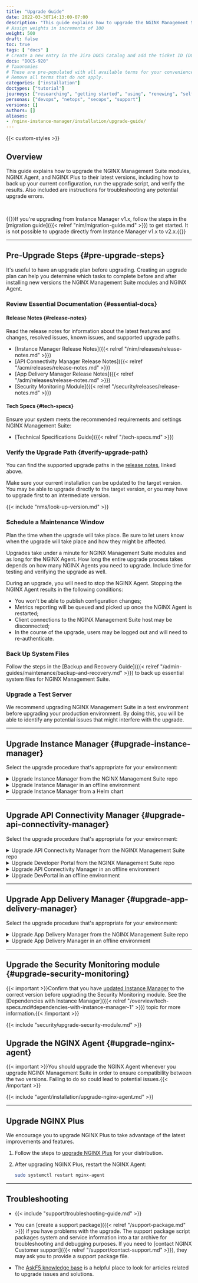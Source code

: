 ```yaml
---
title: "Upgrade Guide"
date: 2022-03-30T14:13:00-07:00
description: "This guide explains how to upgrade the NGINX Management Suite modules, NGINX Agent, and NGINX Plus."
# Assign weights in increments of 100
weight: 500
draft: false
toc: true
tags: [ "docs" ]
# Create a new entry in the Jira DOCS Catalog and add the ticket ID (DOCS-<number>) below
docs: "DOCS-920"
# Taxonomies
# These are pre-populated with all available terms for your convenience.
# Remove all terms that do not apply.
categories: ["installation"]
doctypes: ["tutorial"]
journeys: ["researching", "getting started", "using", "renewing", "self service"]
personas: ["devops", "netops", "secops", "support"]
versions: []
authors: []
aliases:
- /nginx-instance-manager/installation/upgrade-guide/
---
```


{{< custom-styles >}}

## Overview

This guide explains how to upgrade the NGINX Management Suite modules, NGINX Agent, and NGINX Plus to their latest versions, including how to back up your current configuration, run the upgrade script, and verify the results. Also included are instructions for troubleshooting any potential upgrade errors.

<br>

{{<see-also>}}If you're upgrading from Instance Manager v1.x, follow the steps in the [migration guide]({{< relref "nim/migration-guide.md" >}}) to get started. It is not possible to upgrade directly from Instance Manager v1.x to v2.x.{{</see-also>}}

---

## Pre-Upgrade Steps {#pre-upgrade-steps}

It's useful to have an upgrade plan before upgrading. Creating an upgrade plan can help you determine which tasks to complete before and after installing new versions the NGINX Management Suite modules and NGINX Agent.

### Review Essential Documentation {#essential-docs}

#### Release Notes {#release-notes}

Read the release notes for information about the latest features and changes, resolved issues, known issues, and supported upgrade paths.

- [Instance Manager Release Notes]({{< relref "/nim/releases/release-notes.md" >}})
- [API Connectivity Manager Release Notes]({{< relref "/acm/releases/release-notes.md" >}})
- [App Delivery Manager Release Notes]({{< relref "/adm/releases/release-notes.md" >}})
- [Security Monitoring Module]({{< relref "/security/releases/release-notes.md" >}})

#### Tech Specs {#tech-specs}

Ensure your system meets the recommended requirements and settings NGINX Management Suite:

- [Technical Specifications Guide]({{< relref "/tech-specs.md" >}})

### Verify the Upgrade Path {#verify-upgrade-path}

You can find the supported upgrade paths in the [release notes](#release-notes), linked above.

Make sure your current installation can be updated to the target version. You may be able to upgrade directly to the target version, or you may have to upgrade first to an intermediate version.

{{< include "nms/look-up-version.md" >}}

### Schedule a Maintenance Window

Plan the time when the upgrade will take place. Be sure to let users know when the upgrade will take place and how they might be affected.

Upgrades take under a minute for NGINX Management Suite modules and as long for the NGINX Agent. How long the entire upgrade process takes depends on how many NGINX Agents you need to upgrade. Include time for testing and verifying the upgrade as well.

During an upgrade, you will need to stop the NGINX Agent. Stopping the NGINX Agent results in the following conditions:

- You won't be able to publish configuration changes;
- Metrics reporting will be queued and picked up once the NGINX Agent is restarted;
- Client connections to the NGINX Management Suite host may be disconnected;
- In the course of the upgrade, users may be logged out and will need to re-authenticate.

### Back Up System Files

Follow the steps in the [Backup and Recovery Guide]({{< relref "/admin-guides/maintenance/backup-and-recovery.md" >}}) to back up essential system files for NGINX Management Suite.

### Upgrade a Test Server

We recommend upgrading NGINX Management Suite in a test environment before upgrading your production environment. By doing this, you will be able to identify any potential issues that might interfere with the upgrade.

---

## Upgrade Instance Manager {#upgrade-instance-manager}

Select the upgrade procedure that's appropriate for your environment:

<details>
<summary>Upgrade Instance Manager from the NGINX Management Suite repo</summary>

#### Upgrade Instance Manager from NGINX Management Suite Repo

This section explains how to upgrade Instance Manager using a Linux package manager -- Yum or Apt -- to retrieve packages from a public repository. You'll need to have Internet access to complete these steps.

If you don't have access to the Internet, refer to the [Upgrade in an Offline Environment](#upgrade-nim-offline) section.

{{< include "nim/installation/upgrade-nim.md" >}}
</details>

<details>
<summary>Upgrade Instance Manager in an offline environment</summary>

#### Upgrade Instance Manager Offline

{{< include "nim/installation/upgrade-nim-offline.md" >}}

</details>

<details>
<summary>Upgrade Instance Manager from a Helm chart</summary>

- Follow the upgrade steps in the [Deploy NGINX Management Suite using Helm]({{<relref "installation/kubernetes/nms-helm.md#helm-upgrade-nms" >}}) guide.

</details>

---

## Upgrade API Connectivity Manager {#upgrade-api-connectivity-manager}

Select the upgrade procedure that's appropriate for your environment:

<details>
<summary>Upgrade API Connectivity Manager from the NGINX Management Suite repo</summary>

#### Upgrade API Connectivity Manager from NGINX Management Suite Repo

Upgrade API Connectivity Manager from the NGINX Management Suite Repo:

This section explains how to upgrade API Connectivity Manager using a Linux package manager -- Yum or Apt -- to retrieve packages from a public repository. You'll need to have Internet access to complete these steps.

{{< include "acm/installation/upgrade-acm.md" >}}

</details>

<details>
<summary>Upgrade Developer Portal from the NGINX Management Suite repo</summary>

#### Upgrade the Developer Portal from NGINX Management Suite Repo {#upgrade-acm-dev-portal}

This section explains how to upgrade the Developer Portal using a Linux package manager -- Yum or Apt -- to retrieve packages from a public repository. You'll need to have Internet access to complete these steps.

{{< include "acm/installation/upgrade-acm-dev-portal.md" >}}

</details>

<details>
<summary>Upgrade API Connectivity Manager in an offline environment</summary>

#### Upgrade API Connectivity Manager Offline {#upgrade-acm-offline}

{{< include "acm/installation/upgrade-acm-offline.md" >}}

</details>

<details>
<summary>Upgrade DevPortal in an offline environment</summary>

#### Upgrade the Developer Portal Offline {#upgrade-acm-dev-portal-offline}

{{< include "acm/installation/upgrade-acm-dev-portal-offline.md" >}}

</details>

---

## Upgrade App Delivery Manager {#upgrade-app-delivery-manager}

Select the upgrade procedure that's appropriate for your environment:

<details>
<summary>Upgrade App Delivery Manager from the NGINX Management Suite repo</summary>

#### Upgrade App Delivery Manager from NGINX Management Suite Repo

Upgrade App Delivery Manager from the NGINX Management Suite Repo:

This section explains how to upgrade App Delivery Manager using a Linux package manager -- Yum or Apt -- to retrieve packages from a public repository. You'll need to have Internet access to complete these steps.

{{< include "adm/installation/upgrade-adm.md" >}}

</details>

<details>
<summary>Upgrade App Delivery Manager in an offline environment</summary>

#### Upgrade App Delivery Manager Offline {#upgrade-adm-offline}

{{< include "adm/installation/upgrade-adm-offline.md" >}}

</details>

---

## Upgrade the Security Monitoring module {#upgrade-security-monitoring}

{{< important >}}Confirm that you have [updated Instance Manager](#upgrade-instance-manager) to the correct version before upgrading the Security Monitoring module.
See the [Dependencies with Instance Manager]({{< relref "/overview/tech-specs.md#dependencies-with-instance-manager-1" >}}) topic for more information.{{< /important >}}

{{< include "security/upgrade-security-module.md" >}}

## Upgrade the NGINX Agent {#upgrade-nginx-agent}

{{< important >}}You should upgrade the NGINX Agent whenever you upgrade NGINX Management Suite in order to ensure compatibility between the two versions. Failing to do so could lead to potential issues.{{< /important >}}

{{< include "agent/installation/upgrade-nginx-agent.md" >}}

---

## Upgrade NGINX Plus

We encourage you to upgrade NGINX Plus to take advantage of the latest improvements and features.

1. Follow the steps to [upgrade NGINX Plus](https://docs.nginx.com/nginx/admin-guide/installing-nginx/installing-nginx-plus/#upgrading-nginx-plus) for your distribution.

2. After upgrading NGINX Plus, restart the NGINX Agent:

   ```bash
   sudo systemctl restart nginx-agent
   ```

---

## Troubleshooting

- {{< include "support/troubleshooting-guide.md" >}}

- You can [create a support package]({{< relref "/support-package.md" >}}) if you have problems with the upgrade. The support package script packages system and service information into a tar archive for troubleshooting and debugging purposes. If you need to [contact NGINX Customer support]({{< relref "/support/contact-support.md" >}}), they may ask you to provide a support package file.
- The [AskF5 knowledge base](https://support.f5.com/csp/home) is a helpful place to look for articles related to upgrade issues and solutions.
